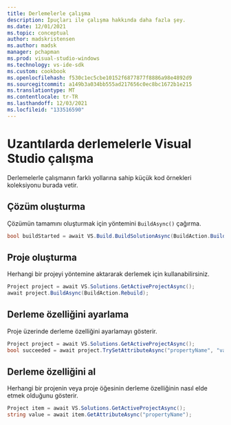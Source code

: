 ```yaml
---
title: Derlemelerle çalışma
description: İpuçları ile çalışma hakkında daha fazla şey.
ms.date: 12/01/2021
ms.topic: conceptual
author: madskristensen
ms.author: madsk
manager: pchapman
ms.prod: visual-studio-windows
ms.technology: vs-ide-sdk
ms.custom: cookbook
ms.openlocfilehash: f530c1ec5cbe10152f6877877f8886a98e4892d9
ms.sourcegitcommit: a149b3a034bb555ad217656c0ec8bc1672b1e215
ms.translationtype: MT
ms.contentlocale: tr-TR
ms.lasthandoff: 12/03/2021
ms.locfileid: "133516590"
---
```

# <a name="working-with-builds-in-visual-studio-extensions"></a>Uzantılarda derlemelerle Visual Studio çalışma 

Derlemelerle çalışmanın farklı yollarına sahip küçük kod örnekleri koleksiyonu burada vetir.

## <a name="build-solution"></a>Çözüm oluşturma
Çözümün tamamını oluşturmak için yöntemini `BuildAsync()` çağırma.

```csharp
bool buildStarted = await VS.Build.BuildSolutionAsync(BuildAction.Build);
```

## <a name="build-project"></a>Proje oluşturma
Herhangi bir projeyi yöntemine aktararak derlemek için kullanabilirsiniz.

```csharp
Project project = await VS.Solutions.GetActiveProjectAsync();
await project.BuildAsync(BuildAction.Rebuild);
```

## <a name="set-build-property"></a>Derleme özelliğini ayarlama
Proje üzerinde derleme özelliğini ayarlamayı gösterir.

```csharp
Project project = await VS.Solutions.GetActiveProjectAsync();
bool succeeded = await project.TrySetAttributeAsync("propertyName", "value");
```

## <a name="get-build-property"></a>Derleme özelliğini al
Herhangi bir projenin veya proje öğesinin derleme özelliğinin nasıl elde etmek olduğunu gösterir.

```csharp
Project item = await VS.Solutions.GetActiveProjectAsync();
string value = await item.GetAttributeAsync("propertyName");
```
